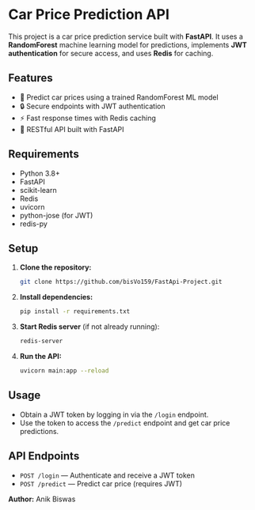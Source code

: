 # Car Price Prediction API

This project is a car price prediction service built with **FastAPI**. It uses a **RandomForest** machine learning model for predictions, implements **JWT authentication** for secure access, and uses **Redis** for caching.

## Features

- 🚗 Predict car prices using a trained RandomForest ML model
- 🔒 Secure endpoints with JWT authentication
- ⚡ Fast response times with Redis caching
- 📝 RESTful API built with FastAPI

## Requirements

- Python 3.8+
- FastAPI
- scikit-learn
- Redis
- uvicorn
- python-jose (for JWT)
- redis-py

## Setup

1. **Clone the repository:**
   ```sh
   git clone https://github.com/bisVo159/FastApi-Project.git
   
   ```

2. **Install dependencies:**
   ```sh
   pip install -r requirements.txt
   ```

3. **Start Redis server** (if not already running):
   ```sh
   redis-server
   ```

4. **Run the API:**
   ```sh
   uvicorn main:app --reload
   ```

## Usage

- Obtain a JWT token by logging in via the `/login` endpoint.
- Use the token to access the `/predict` endpoint and get car price predictions.

## API Endpoints

- `POST /login` — Authenticate and receive a JWT token
- `POST /predict` — Predict car price (requires JWT)


**Author:** Anik Biswas